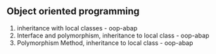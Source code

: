 


##             Object oriented programming

1.  inheritance with local classes - oop-abap
2.  Interface and polymorphism, inheritance to local class - oop-abap
3.  Polymorphism Method, inheritance to local class - oop-abap